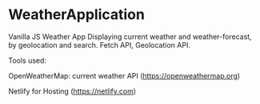 # WeatherApplication

Vanilla JS Weather App
Displaying current weather and weather-forecast, by geolocation and search. Fetch API, Geolocation API. 





Tools used:

OpenWeatherMap: current weather API (https://openweathermap.org)

Netlify for Hosting (https://netlify.com)
